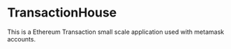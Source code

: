 # TransactionHouse
This is a Ethereum Transaction small scale application used with metamask accounts.
